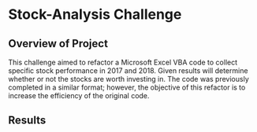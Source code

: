 # Stock-Analysis Challenge

## Overview of Project
This challenge aimed to refactor a Microsoft Excel VBA code to collect specific stock performance in 2017 and 2018. Given results will determine whether or not the stocks are worth investing in. The code was previously completed in a similar format; however, the objective of this refactor is to increase the efficiency of the original code.

## Results
